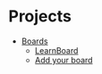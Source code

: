 # Projects

* [Boards](/boards)
  * [LearnBoard](/boards/learnboard)
  * [Add your board](/boards/add-a-new-board)
